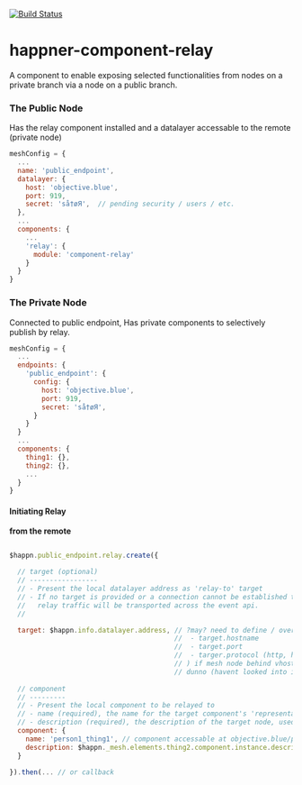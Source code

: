 [![Build Status](https://travis-ci.org/happner/happner-component-relay.svg?branch=master)](https://travis-ci.org/happner/happner-component-relay)

# happner-component-relay

A component to enable exposing selected functionalities from nodes on a private branch via a node on a public branch.


### The Public Node

Has the relay component installed and a datalayer accessable to the remote (private node)

```javascript
meshConfig = {
  ...
  name: 'public_endpoint',
  datalayer: {
    host: 'objective.blue',
    port: 919,
    secret: 'så†øЯ',  // pending security / users / etc.
  },
  ...
  components: {
    ...
    'relay': {
      module: 'component-relay'
    }
  }
}

```



### The Private Node

Connected to public endpoint, Has private components to selectively publish by relay.

```javascript
meshConfig = {
  ...
  endpoints: {
    'public_endpoint': {
      config: {
        host: 'objective.blue',
        port: 919,
        secret: 'så†øЯ',
      }
    }
  }
  ...
  components: {
    thing1: {},
    thing2: {},
    ...
  }
}
```

#### Initiating Relay

__from the remote__

```javascript

$happn.public_endpoint.relay.create({

  // target (optional)
  // -----------------
  // - Present the local datalayer address as 'relay-to' target
  // - If no target is provided or a connection cannot be established then
  //   relay traffic will be transported across the event api.
  //

  target: $happn.info.datalayer.address, // ?may? need to define / override (
                                         //  - target.hostname
                                         //  - target.port
                                         //  - targer.protocol (http, https)
                                         // ) if mesh node behind vhosting (nginx, apache, etc.)
                                         // dunno (havent looked into it yet)
  
  // component
  // ---------
  // - Present the local component to be relayed to
  // - name (required), the name for the target component's 'representative instance' on the public node
  // - description (required), the description of the target node, used to create the functionality mimic in the 'representative instance'
  component: {
    name: 'person1_thing1', // component accessable at objective.blue/person1_thing1
    description: $happn._mesh.elements.thing2.component.instance.description;
  }

}).then(... // or callback


```
